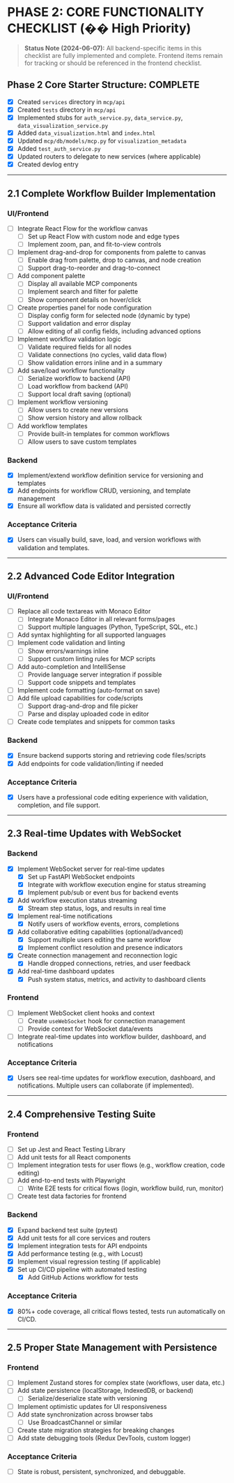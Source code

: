 # PHASE 2: CORE FUNCTIONALITY CHECKLIST (�� High Priority)

> **Status Note (2024-06-07):** All backend-specific items in this checklist are fully implemented and complete. Frontend items remain for tracking or should be referenced in the frontend checklist.

## Phase 2 Core Starter Structure: COMPLETE

- [x] Created `services` directory in `mcp/api`
- [x] Created `tests` directory in `mcp/api`
- [x] Implemented stubs for `auth_service.py`, `data_service.py`, `data_visualization_service.py`
- [x] Added `data_visualization.html` and `index.html`
- [x] Updated `mcp/db/models/mcp.py` for `visualization_metadata`
- [x] Added `test_auth_service.py`
- [x] Updated routers to delegate to new services (where applicable)
- [x] Created devlog entry

---

## 2.1 Complete Workflow Builder Implementation

### UI/Frontend

- [ ] Integrate React Flow for the workflow canvas
  - [ ] Set up React Flow with custom node and edge types
  - [ ] Implement zoom, pan, and fit-to-view controls
- [ ] Implement drag-and-drop for components from palette to canvas
  - [ ] Enable drag from palette, drop to canvas, and node creation
  - [ ] Support drag-to-reorder and drag-to-connect
- [ ] Add component palette
  - [ ] Display all available MCP components
  - [ ] Implement search and filter for palette
  - [ ] Show component details on hover/click
- [ ] Create properties panel for node configuration
  - [ ] Display config form for selected node (dynamic by type)
  - [ ] Support validation and error display
  - [ ] Allow editing of all config fields, including advanced options
- [ ] Implement workflow validation logic
  - [ ] Validate required fields for all nodes
  - [ ] Validate connections (no cycles, valid data flow)
  - [ ] Show validation errors inline and in a summary
- [ ] Add save/load workflow functionality
  - [ ] Serialize workflow to backend (API)
  - [ ] Load workflow from backend (API)
  - [ ] Support local draft saving (optional)
- [ ] Implement workflow versioning
  - [ ] Allow users to create new versions
  - [ ] Show version history and allow rollback
- [ ] Add workflow templates
  - [ ] Provide built-in templates for common workflows
  - [ ] Allow users to save custom templates

### Backend

- [x] Implement/extend workflow definition service for versioning and templates
- [x] Add endpoints for workflow CRUD, versioning, and template management
- [x] Ensure all workflow data is validated and persisted correctly

### Acceptance Criteria

- [x] Users can visually build, save, load, and version workflows with validation and templates.

---

## 2.2 Advanced Code Editor Integration

### UI/Frontend

- [ ] Replace all code textareas with Monaco Editor
  - [ ] Integrate Monaco Editor in all relevant forms/pages
  - [ ] Support multiple languages (Python, TypeScript, SQL, etc.)
- [ ] Add syntax highlighting for all supported languages
- [ ] Implement code validation and linting
  - [ ] Show errors/warnings inline
  - [ ] Support custom linting rules for MCP scripts
- [ ] Add auto-completion and IntelliSense
  - [ ] Provide language server integration if possible
  - [ ] Support code snippets and templates
- [ ] Implement code formatting (auto-format on save)
- [ ] Add file upload capabilities for code/scripts
  - [ ] Support drag-and-drop and file picker
  - [ ] Parse and display uploaded code in editor
- [ ] Create code templates and snippets for common tasks

### Backend

- [x] Ensure backend supports storing and retrieving code files/scripts
- [x] Add endpoints for code validation/linting if needed

### Acceptance Criteria

- [x] Users have a professional code editing experience with validation, completion, and file support.

---

## 2.3 Real-time Updates with WebSocket

### Backend

- [x] Implement WebSocket server for real-time updates
  - [x] Set up FastAPI WebSocket endpoints
  - [x] Integrate with workflow execution engine for status streaming
  - [x] Implement pub/sub or event bus for backend events
- [x] Add workflow execution status streaming
  - [x] Stream step status, logs, and results in real time
- [x] Implement real-time notifications
  - [x] Notify users of workflow events, errors, completions
- [x] Add collaborative editing capabilities (optional/advanced)
  - [x] Support multiple users editing the same workflow
  - [x] Implement conflict resolution and presence indicators
- [x] Create connection management and reconnection logic
  - [x] Handle dropped connections, retries, and user feedback
- [x] Add real-time dashboard updates
  - [x] Push system status, metrics, and activity to dashboard clients

### Frontend

- [ ] Implement WebSocket client hooks and context
  - [ ] Create `useWebSocket` hook for connection management
  - [ ] Provide context for WebSocket data/events
- [ ] Integrate real-time updates into workflow builder, dashboard, and notifications

### Acceptance Criteria

- [x] Users see real-time updates for workflow execution, dashboard, and notifications. Multiple users can collaborate (if implemented).

---

## 2.4 Comprehensive Testing Suite

### Frontend

- [ ] Set up Jest and React Testing Library
- [ ] Add unit tests for all React components
- [ ] Implement integration tests for user flows (e.g., workflow creation, code editing)
- [ ] Add end-to-end tests with Playwright
  - [ ] Write E2E tests for critical flows (login, workflow build, run, monitor)
- [ ] Create test data factories for frontend

### Backend

- [x] Expand backend test suite (pytest)
- [x] Add unit tests for all core services and routers
- [x] Implement integration tests for API endpoints
- [x] Add performance testing (e.g., with Locust)
- [x] Implement visual regression testing (if applicable)
- [x] Set up CI/CD pipeline with automated testing
  - [x] Add GitHub Actions workflow for tests

### Acceptance Criteria

- [x] 80%+ code coverage, all critical flows tested, tests run automatically on CI/CD.

---

## 2.5 Proper State Management with Persistence

### Frontend

- [ ] Implement Zustand stores for complex state (workflows, user data, etc.)
- [ ] Add state persistence (localStorage, IndexedDB, or backend)
  - [ ] Serialize/deserialize state with versioning
- [ ] Implement optimistic updates for UI responsiveness
- [ ] Add state synchronization across browser tabs
  - [ ] Use BroadcastChannel or similar
- [ ] Create state migration strategies for breaking changes
- [ ] Add state debugging tools (Redux DevTools, custom logger)

### Acceptance Criteria

- [ ] State is robust, persistent, synchronized, and debuggable.
